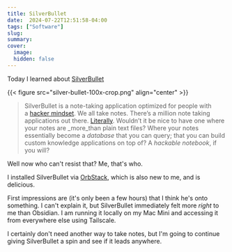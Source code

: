 ```yaml
---
title: SilverBullet
date:  2024-07-22T12:51:58-04:00
tags: ["Software"]
slug: 
summary:
cover:
  image: 
  hidden: false
---
```



Today I learned about [SilverBullet](https://silverbullet.md/)

{{< figure src="silver-bullet-100x-crop.png" align="center" >}}

> SilverBullet is a note-taking application optimized for people with a [hacker mindset](https://en.wikipedia.org/wiki/Hacker). We all take notes. There’s a million note taking applications out there. [Literally](https://www.noteapps.ca/). Wouldn’t it be nice to have one where your notes are _more_than plain text files? Where your notes essentially become a _database_ that you can query; that you can build custom knowledge applications on top of? A _hackable notebook_, if you will?

Well now who can't resist that? Me, that's who.

I installed SilverBullet via [OrbStack](https://orbstack.dev/), which is also new to me, and is delicious. 

First impressions are (it's only been a few hours) that I think he's onto something. I can't explain it, but SilverBullet immediately felt more _right_ to me than Obsidian. I am running it locally on my Mac Mini and accessing it from everywhere else using Tailscale.

I certainly don't need another way to take notes, but I'm going to continue giving SilverBullet a spin and see if it leads anywhere.